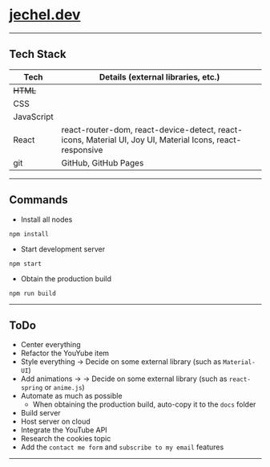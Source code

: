 # [jechel.dev](https://jechel.dev/)

***

## Tech Stack 
|  Tech      | Details (external libraries, etc.)                                                                        |
| ---------- | --------------------------------------------------------------------------------------------------------- |
| ~~HTML~~   |                                                                                                           |
| CSS        |                                                                                                           |
| JavaScript |                                                                                                           |
| React      | react-router-dom, react-device-detect, react-icons, Material UI, Joy UI, Material Icons, react-responsive |
| git        | GitHub, GitHub Pages                                                                                      |

***

## Commands
- Install all nodes
```console
npm install
```
- Start development server
```console
npm start
```
- Obtain the production build
```console
npm run build
```

***

## ToDo
- Center everything
- Refactor the YouYube item
- Style everything -> Decide on some external library (such as ```Material-UI```)
- Add animations -> -> Decide on some external library (such as ```react-spring``` or ```anime.js```)
- Automate as much as possible
    - When obtaining the production build, auto-copy it to the ```docs``` folder
- Build server
- Host server on cloud
- Integrate the YouTube API
- Research the cookies topic
- Add the ```contact me form``` and ```subscribe to my email``` features

***